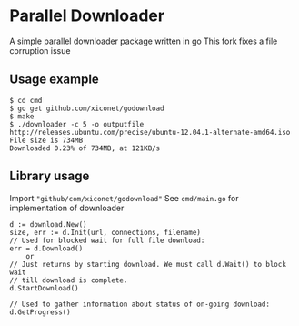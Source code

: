 # Parallel Downloader

A simple parallel downloader package written in go
This fork fixes a file corruption issue 


## Usage example
    $ cd cmd
    $ go get github.com/xiconet/godownload
    $ make
    $ ./downloader -c 5 -o outputfile http://releases.ubuntu.com/precise/ubuntu-12.04.1-alternate-amd64.iso
    File size is 734MB
    Downloaded 0.23% of 734MB, at 121KB/s

## Library usage
Import `"github/com/xiconet/godownload"` 
See `cmd/main.go` for implementation of downloader

    d := download.New()
    size, err := d.Init(url, connections, filename)
    // Used for blocked wait for full file download:
    err = d.Download()
        or
    // Just returns by starting download. We must call d.Wait() to block wait
    // till download is complete.
    d.StartDownload()

    // Used to gather information about status of on-going download:
    d.GetProgress()


